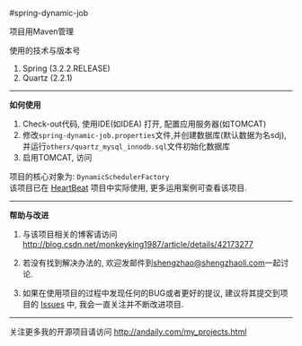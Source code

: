 #spring-dynamic-job

项目用Maven管理


使用的技术与版本号
<ol>
 <li>Spring (3.2.2.RELEASE)</li>
 <li>Quartz (2.2.1)</li>
</ol>
<hr/>
<strong>如何使用</strong>
<ol>
    <li>
        Check-out代码, 使用IDE(如IDEA) 打开, 配置应用服务器(如TOMCAT)
    </li>
    <li>
        修改<code>spring-dynamic-job.properties</code>文件,并创建数据库(默认数据为名sdj),并运行<code>others/quartz_mysql_innodb.sql</code>文件初始化数据库
    </li>
    <li>
        启用TOMCAT, 访问
    </li>
</ol>

<p>
    项目的核心对象为: <code>DynamicSchedulerFactory</code>
    <br/>
    该项目已在 <a href="http://git.oschina.net/mkk/HeartBeat">HeartBeat</a> 项目中实际使用,
    更多运用案例可查看该项目.
</p>



<hr/>
<strong>帮助与改进</strong>
<ol>
<li>
<p>
 与该项目相关的博客请访问 <a target="_blank" href="http://blog.csdn.net/monkeyking1987/article/details/42173277">http://blog.csdn.net/monkeyking1987/article/details/42173277</a>
</p>
</li>
<li>
<p>
 若没有找到解决办法的,
 欢迎发邮件到<a href="mailto:shengzhao@shengzhaoli.com">shengzhao@shengzhaoli.com</a>一起讨论.
</p>
</li>

<li>
<p>
 如果在使用项目的过程中发现任何的BUG或者更好的提议, 建议将其提交到项目的 <a href="http://git.oschina.net/mkk/spring-dynamic-job/issues">Issues</a> 中,
 我会一直关注并不断改进项目.
</p>
</li>
</ol>

<hr/>
<p>
 关注更多我的开源项目请访问 <a href="http://andaily.com/my_projects.html">http://andaily.com/my_projects.html</a>
</p>
